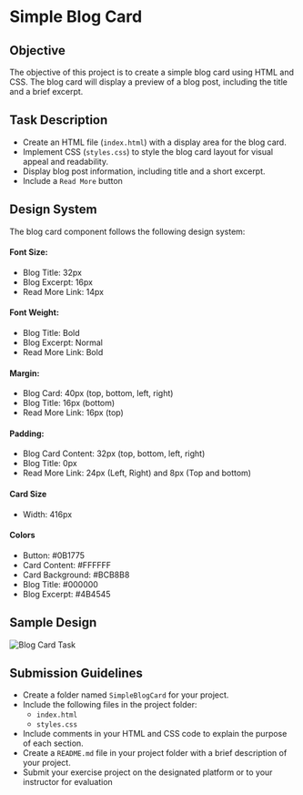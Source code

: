 # Simple Blog Card

## Objective
The objective of this project is to create a simple blog card using HTML and CSS. The blog card will display a preview of a blog post, including the title and a brief excerpt. 

## Task Description
- Create an HTML file (`index.html`) with a display area for the blog card.
- Implement CSS (`styles.css`) to style the blog card layout for visual appeal and readability.
- Display blog post information, including title and a short excerpt.
- Include a `Read More` button

## Design System
The blog card component follows the following design system:

#### Font Size:
- Blog Title: 32px
- Blog Excerpt: 16px
- Read More Link: 14px

#### Font Weight:
- Blog Title: Bold
- Blog Excerpt: Normal
- Read More Link: Bold

#### Margin:
- Blog Card: 40px (top, bottom, left, right)
- Blog Title: 16px (bottom)
- Read More Link: 16px (top)

#### Padding:
- Blog Card Content: 32px (top, bottom, left, right)
- Blog Title: 0px
- Read More Link: 24px (Left, Right) and 8px (Top and bottom)

#### Card Size
- Width: 416px

#### Colors
- Button: #0B1775
- Card Content: #FFFFFF
- Card Background: #BCB8B8
- Blog Title: #000000
- Blog Excerpt: #4B4545

## Sample Design
![Blog Card Task](https://github.com/osiota10/sass-template/assets/73504914/ab455022-292b-46ae-ac69-9979ef6062b9)


## Submission Guidelines
- Create a folder named `SimpleBlogCard` for your project.
- Include the following files in the project folder:
  - `index.html`
  - `styles.css`
- Include comments in your HTML and CSS code to explain the purpose of each section.
- Create a `README.md` file in your project folder with a brief description of your project.
- Submit your exercise project on the designated platform or to your instructor for evaluation
